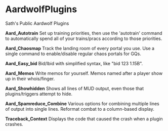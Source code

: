 # AardwolfPlugins
Sath's Public Aardwolf Plugins

**Aard_Autotrain**
Set up training priorities, then use the 'autotrain' command to automatically spend all of your trains/pracs according to those priorities.

**Aard_Chaosmap**
Track the landing room of every portal you use. Use a single command to enable/disable regular chaos portals for GQs.

**Aard_Easy_bid**
Bid/lbid with simplified syntax, like "bid 123 1.15B".

**Aard_Memos**
Write memos for yourself. Memos named after a player show up in their whois/finger.

**Aard_Showhidden**
Shows all lines of MUD output, even those that plugins/triggers attempt to hide.

**Aard_Spamreduce_Combine**
Various options for combining multiple lines of output into single lines. Reformat combat to a column-based display.

**Traceback_Context**
Displays the code that caused the crash when a plugin crashes.
